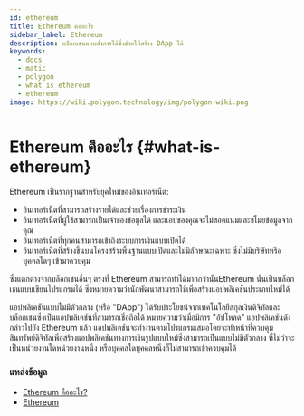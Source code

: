 ```yaml
---
id: ethereum
title: Ethereum คืออะไร
sidebar_label: Ethereum
description: บล็อกเชนแบบสั่งการได้ซึ่งช่วยให้สร้าง DApp ได้
keywords:
  - docs
  - matic
  - polygon
  - what is ethereum
  - ethereum
image: https://wiki.polygon.technology/img/polygon-wiki.png
---
```


# Ethereum คืออะไร {#what-is-ethereum}

Ethereum เป็นรากฐานสำหรับยุคใหม่ของอินเทอร์เน็ต:

- อินเทอร์เน็ตที่สามารถสร้างรายได้และช่วยเรื่องการชำระเงิน
- อินเทอร์เน็ตที่ผู้ใช้สามารถเป็นเจ้าของข้อมูลได้ และแอปของคุณจะไม่สอดแนมและขโมยข้อมูลจากคุณ
- อินเทอร์เน็ตที่ทุกคนสามารถเข้าถึงระบบการเงินแบบเปิดได้
- อินเทอร์เน็ตที่สร้างขึ้นบนโครงสร้างพื้นฐานแบบเปิดและไม่มีลักษณะเฉพาะ ซึ่งไม่มีบริษัทหรือบุคคลใดๆ เข้ามาควบคุม

ซึ่งแตกต่างจากบล็อกเชนอื่นๆ ตรงที่ Ethereum สามารถทำได้มากกว่านั้นEthereum นั้นเป็นบล็อกเชนแบบเขียนโปรแกรมได้ ซึ่งหมายความว่านักพัฒนาสามารถใช้เพื่อสร้างแอปพลิเคชันประเภทใหม่ได้

แอปพลิเคชันแบบไม่มีตัวกลาง (หรือ "DApp") ได้รับประโยชน์จากเทคโนโลยีสกุลเงินดิจิทัลและบล็อกเชนซึ่งเป็นแอปพลิเคชันที่สามารถเชื่อถือได้ หมายความว่าเมื่อมีการ "อัปโหลด" แอปพลิเคชันดังกล่าวไปยัง Ethereum แล้ว แอปพลิเคชันจะทำงานตามโปรแกรมเสมอโดยจะทำหน้าที่ควบคุมสินทรัพย์ดิจิทัลเพื่อสร้างแอปพลิเคชันทางการเงินรูปแบบใหม่ซึ่งสามารถเป็นแบบไม่มีตัวกลาง ที่ไม่ว่าจะเป็นหน่วยงานใดหน่วยงานหนึ่ง หรือบุคคลใดบุคคลหนึ่งก็ไม่สามารถเข้าควบคุมได้

### **แหล่งข้อมูล**

- [Ethereum คืออะไร?](https://ethereum.org/what-is-ethereum/)<br/>
- [Ethereum](https://ethereum.org/)